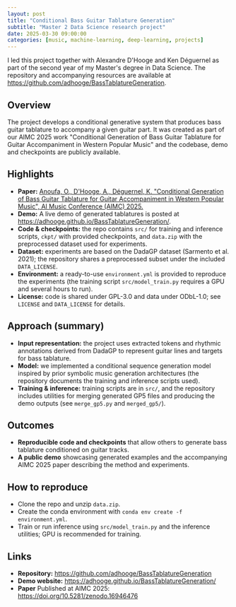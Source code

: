 ```yaml
---
layout: post
title: "Conditional Bass Guitar Tablature Generation"
subtitle: "Master 2 Data Science research project"
date: 2025-03-30 09:00:00
categories: [music, machine-learning, deep-learning, projects]
---
```


I led this project together with Alexandre D'Hooge and Ken Déguernel as part of the second year of my Master's degree in Data Science. The repository and accompanying resources are available at https://github.com/adhooge/BassTablatureGeneration.

## Overview

The project develops a conditional generative system that produces bass guitar tablature to accompany a given guitar part. It was created as part of our AIMC 2025 work "Conditional Generation of Bass Guitar Tablature for Guitar Accompaniment in Western Popular Music" and the codebase, demo and checkpoints are publicly available.

## Highlights

- **Paper:** [Anoufa, O., D'Hooge, A., Déguernel, K. "Conditional Generation of Bass Guitar Tablature for Guitar Accompaniment in Western Popular Music", AI Music Conference (AIMC) 2025.](https://doi.org/10.5281/zenodo.16946476)
- **Demo:** A live demo of generated tablatures is posted at https://adhooge.github.io/BassTablatureGeneration/.
- **Code & checkpoints:** the repo contains `src/` for training and inference scripts, `ckpt/` with provided checkpoints, and `data.zip` with the preprocessed dataset used for experiments.
- **Dataset:** experiments are based on the DadaGP dataset (Sarmento et al. 2021); the repository shares a preprocessed subset under the included `DATA_LICENSE`.
- **Environment:** a ready-to-use `environment.yml` is provided to reproduce the experiments (the training script `src/model_train.py` requires a GPU and several hours to run).
- **License:** code is shared under GPL-3.0 and data under ODbL-1.0; see `LICENSE` and `DATA_LICENSE` for details.

## Approach (summary)

- **Input representation:** the project uses extracted tokens and rhythmic annotations derived from DadaGP to represent guitar lines and targets for bass tablature.
- **Model:** we implemented a conditional sequence generation model inspired by prior symbolic music generation architectures (the repository documents the training and inference scripts used).
- **Training & inference:** training scripts are in `src/`, and the repository includes utilities for merging generated GP5 files and producing the demo outputs (see `merge_gp5.py` and `merged_gp5/`).

## Outcomes

- **Reproducible code and checkpoints** that allow others to generate bass tablature conditioned on guitar tracks.
- **A public demo** showcasing generated examples and the accompanying AIMC 2025 paper describing the method and experiments.

## How to reproduce

- Clone the repo and unzip `data.zip`.
- Create the conda environment with `conda env create -f environment.yml`.
- Train or run inference using `src/model_train.py` and the inference utilities; GPU is recommended for training.

## Links

- **Repository:** https://github.com/adhooge/BassTablatureGeneration
- **Demo website:** https://adhooge.github.io/BassTablatureGeneration/
- **Paper** Published at AIMC 2025: https://doi.org/10.5281/zenodo.16946476

